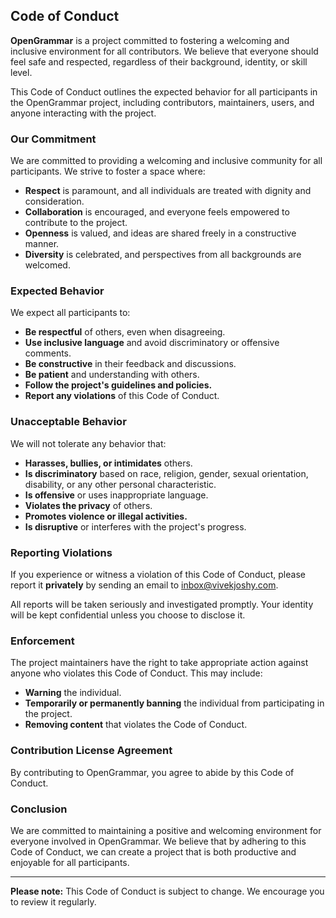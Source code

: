 ## Code of Conduct

**OpenGrammar** is a project committed to fostering a welcoming and inclusive environment for all contributors. We believe that everyone should feel safe and respected, regardless of their background, identity, or skill level.

This Code of Conduct outlines the expected behavior for all participants in the OpenGrammar project, including contributors, maintainers, users, and anyone interacting with the project.

### Our Commitment

We are committed to providing a welcoming and inclusive community for all participants. We strive to foster a space where:

* **Respect** is paramount, and all individuals are treated with dignity and consideration.
* **Collaboration** is encouraged, and everyone feels empowered to contribute to the project.
* **Openness** is valued, and ideas are shared freely in a constructive manner.
* **Diversity** is celebrated, and perspectives from all backgrounds are welcomed.

### Expected Behavior

We expect all participants to:

* **Be respectful** of others, even when disagreeing.
* **Use inclusive language** and avoid discriminatory or offensive comments.
* **Be constructive** in their feedback and discussions.
* **Be patient** and understanding with others.
* **Follow the project's guidelines and policies.**
* **Report any violations** of this Code of Conduct.

### Unacceptable Behavior

We will not tolerate any behavior that:

* **Harasses, bullies, or intimidates** others.
* **Is discriminatory** based on race, religion, gender, sexual orientation, disability, or any other personal characteristic.
* **Is offensive** or uses inappropriate language.
* **Violates the privacy** of others.
* **Promotes violence or illegal activities.**
* **Is disruptive** or interferes with the project's progress.

### Reporting Violations

If you experience or witness a violation of this Code of Conduct, please report it **privately** by sending an email to [inbox@vivekjoshy.com](mailto:inbox@vivekjoshy.com).

All reports will be taken seriously and investigated promptly. Your identity will be kept confidential unless you choose to disclose it.

### Enforcement

The project maintainers have the right to take appropriate action against anyone who violates this Code of Conduct. This may include:

* **Warning** the individual.
* **Temporarily or permanently banning** the individual from participating in the project.
* **Removing content** that violates the Code of Conduct.

### Contribution License Agreement

By contributing to OpenGrammar, you agree to abide by this Code of Conduct.

### Conclusion

We are committed to maintaining a positive and welcoming environment for everyone involved in OpenGrammar. We believe that by adhering to this Code of Conduct, we can create a project that is both productive and enjoyable for all participants.

------

**Please note:** This Code of Conduct is subject to change. We encourage you to review it regularly.
